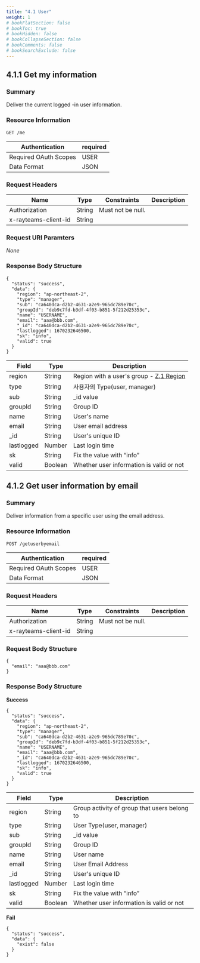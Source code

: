 ```yaml
---
title: "4.1 User"
weight: 1
# bookFlatSection: false
# bookToc: true
# bookHidden: false
# bookCollapseSection: false
# bookComments: false
# bookSearchExclude: false
---
```


## 4.1.1 Get my information

### Summary

Deliver the current logged -in user information.

### Resource Information

```
GET /me
```

| Authentication | required |
| --- | --- |
| Required OAuth Scopes | USER |
| Data Format | JSON |

### Request Headers

| Name | Type | Constraints | Description |
| --- | --- | --- | --- |
| Authorization | String | Must not be null. |  |
| x-rayteams-client-id | String |  |  |

### Request URI Paramters

*None*

### Response Body Structure

```
{
  "status": "success",
  "data": {
    "region": "ap-northeast-2",
    "type": "manager",
    "sub": "ca640dca-d2b2-4631-a2e9-965dc789e70c",
    "groupId": "deb9c7fd-b3df-4f03-b851-5f212d25353c",
    "name": "USERNAME",
    "email": "aaa@bbb.com",
    "_id": "ca640dca-d2b2-4631-a2e9-965dc789e70c",
    "lastlogged": 1670232646500,
    "sk": "info",
    "valid": true
  }
}
```

| Field | Type | Description |
| --- | --- | --- |
| region | String | Region with a user's group - [Z.1 Region](/docs/platformapi-appendix/region/) |
| type | String | 사용자의 Type(user, manager) |
| sub | String | _id value |
| groupId | String | Group ID |
| name | String | User's name |
| email | String | User email address |
| _id | String | User's unique ID |
| lastlogged | Number | Last login time |
| sk | String | Fix the value with “info” |
| valid | Boolean | Whether user information is valid or not |

## 4.1.2 Get user information by email

### Summary

Deliver information from a specific user using the email address.

### Resource Information

```
POST /getuserbyemail
```

| Authentication | required |
| --- | --- |
| Required OAuth Scopes | USER |
| Data Format | JSON |

### Request Headers

| Name | Type | Constraints | Description |
| --- | --- | --- | --- |
| Authorization | String | Must not be null. |  |
| x-rayteams-client-id | String |  |  |

### Request Body Structure

```
{
  "email": "aaa@bbb.com"
}
```

### Response Body Structure

**Success**

```
{
  "status": "success",
  "data": {
    "region": "ap-northeast-2",
    "type": "manager",
    "sub": "ca640dca-d2b2-4631-a2e9-965dc789e70c",
    "groupId": "deb9c7fd-b3df-4f03-b851-5f212d25353c",
    "name": "USERNAME",
    "email": "aaa@bbb.com",
    "_id": "ca640dca-d2b2-4631-a2e9-965dc789e70c",
    "lastlogged": 1670232646500,
    "sk": "info",
    "valid": true
  }
}
```

| Field | Type | Description |
| --- | --- | --- |
| region | String | Group activity of group that users belong to |
| type | String | User Type(user, manager) |
| sub | String | _id value |
| groupId | String | Group ID |
| name | String | User name |
| email | String | User Email Address |
| _id | String | User's unique ID |
| lastlogged | Number | Last login time |
| sk | String | Fix the value with “info” |
| valid | Boolean | Whether user information is valid or not |

**Fail**

```
{
  "status": "success",
  "data": {
    "exist": false
  }
}
```